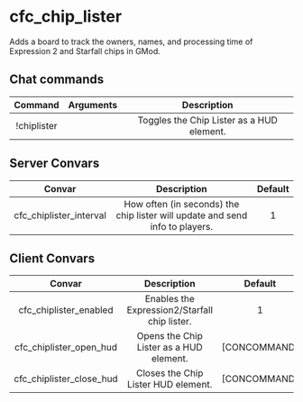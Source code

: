 # cfc_chip_lister
Adds a board to track the owners, names, and processing time of Expression 2 and Starfall chips in GMod.

## Chat commands

| Command | Arguments | Description |
| :---: | :---: | :---: |
| !chiplister |  | Toggles the Chip Lister as a HUD element. |

## Server Convars

| Convar | Description | Default |
| :---: | :---: | :---: |
| cfc_chiplister_interval | How often (in seconds) the chip lister will update and send info to players. | 1 |

## Client Convars

| Convar | Description | Default |
| :---: | :---: | :---: |
| cfc_chiplister_enabled | Enables the Expression2/Starfall chip lister. | 1 |
| cfc_chiplister_open_hud | Opens the Chip Lister as a HUD element. | [CONCOMMAND] |
| cfc_chiplister_close_hud | Closes the Chip Lister HUD element. | [CONCOMMAND] |

